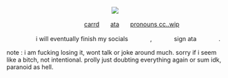 <p align="center">
  <img src="https://media1.tenor.com/m/Ec4Tk0bpQ9YAAAAd/johnny-silverhand-cyberpunk.gif"/>
</p>

ㅤㅤㅤㅤㅤㅤㅤㅤㅤㅤㅤㅤㅤㅤ[carrd](https://diirtywork.carrd.co)ㅤㅤ[ata](https://antikechi.atabook.org)ㅤㅤ[pronouns cc..wip]()

ㅤㅤㅤㅤㅤ i will eventually finish my socialsㅤㅤㅤㅤ,ㅤㅤㅤㅤsign ataㅤㅤㅤㅤ.


note : i am fucking losing it, wont talk or joke around much. sorry if i seem like a bitch, not intentional. prolly just doubting everything again or sum idk, paranoid as hell.
